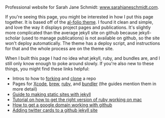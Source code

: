Professional website for Sarah Jane Schmidt: <a href='http://sarahjaneschmidt.com'>www.sarahjaneschmidt.com</a>.

If you're seeing this page, you might be interested in how I put this page together. It is based off of the [al-folio theme](https://github.com/alshedivat/al-folio). I found it clean and simple, and love the way it displays project pages and publications. It's slightly more complicated than the average jekyll site on github because jekyll-scholar (used to manage publications) is not available on github, so the site won't deploy automatically. The theme has a deploy script, and instructions for that and the whole process are on the theme site.

When I built this page I had no idea what jekyll, ruby, and bundles are, and I still only know enough to poke around slowly. If you're also new to these things, you might find these links helpful:
 * Intros to how to [forking](https://help.github.com/en/articles/fork-a-repo) and [clone](https://help.github.com/en/articles/cloning-a-repository) a repo
 * Pages for [Xcode](https://developer.apple.com/xcode/), [brew](https://brew.sh/), [ruby](https://www.ruby-lang.org/en/), and [bundler](https://bundler.io/) (the guides mention them in more detail)
 * [Guide to making static sites with jekyll](https://www.taniarascia.com/make-a-static-website-with-jekyll/)
 * [Tutorial on how to get the right version of ruby working on mac](https://www.engineyard.com/blog/how-to-install-ruby-on-a-mac-with-chruby-rbenv-or-rvm)
 * [How to get a google domain working with github](https://dev.to/trentyang/how-to-setup-google-domain-for-github-pages-1p58) 
 * [Adding twitter cards to a github jekyll site](https://brianbunke.com/blog/2017/09/06/twitter-cards-on-jekyll/)

